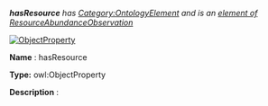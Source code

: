 ___hasResource__ 
 has
 [Category:OntologyElement](../../Category/OntologyElement "Category:OntologyElement") 
 and is an
 [element of](../../Property/ElementOf "Property:ElementOf") 
[ResourceAbundanceObservation](../../Submissions/ResourceAbundanceObservation "Submissions:ResourceAbundanceObservation")_




  





[![ObjectProperty](../../images/thumb/c/c3/ObjectProperty.gif/45px-ObjectProperty.gif)](../../Image/ObjectProperty.gif "ObjectProperty")


__Name__ 
 : hasResource
 



__Type:__ 
 owl:ObjectProperty
 



__Description__ 
 :